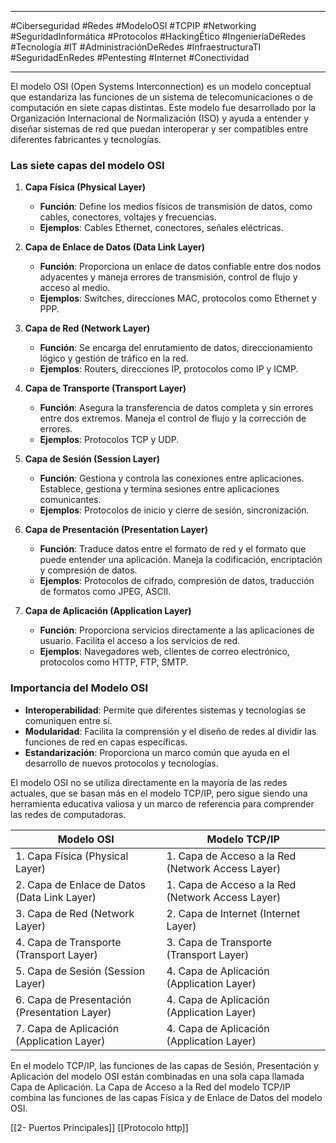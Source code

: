 
---

#Ciberseguridad #Redes #ModeloOSI #TCPIP #Networking #SeguridadInformática #Protocolos #HackingÉtico #IngenieríaDeRedes #Tecnología #IT #AdministraciónDeRedes #InfraestructuraTI #SeguridadEnRedes #Pentesting #Internet #Conectividad

---
El modelo OSI (Open Systems Interconnection) es un modelo conceptual que estandariza las funciones de un sistema de telecomunicaciones o de computación en siete capas distintas. Este modelo fue desarrollado por la Organización Internacional de Normalización (ISO) y ayuda a entender y diseñar sistemas de red que puedan interoperar y ser compatibles entre diferentes fabricantes y tecnologías.

### Las siete capas del modelo OSI

1. **Capa Física (Physical Layer)**
   - **Función**: Define los medios físicos de transmisión de datos, como cables, conectores, voltajes y frecuencias. 
   - **Ejemplos**: Cables Ethernet, conectores, señales eléctricas.

2. **Capa de Enlace de Datos (Data Link Layer)**
   - **Función**: Proporciona un enlace de datos confiable entre dos nodos adyacentes y maneja errores de transmisión, control de flujo y acceso al medio.
   - **Ejemplos**: Switches, direcciones MAC, protocolos como Ethernet y PPP.

3. **Capa de Red (Network Layer)**
   - **Función**: Se encarga del enrutamiento de datos, direccionamiento lógico y gestión de tráfico en la red.
   - **Ejemplos**: Routers, direcciones IP, protocolos como IP y ICMP.

4. **Capa de Transporte (Transport Layer)**
   - **Función**: Asegura la transferencia de datos completa y sin errores entre dos extremos. Maneja el control de flujo y la corrección de errores.
   - **Ejemplos**: Protocolos TCP y UDP.

5. **Capa de Sesión (Session Layer)**
   - **Función**: Gestiona y controla las conexiones entre aplicaciones. Establece, gestiona y termina sesiones entre aplicaciones comunicantes.
   - **Ejemplos**: Protocolos de inicio y cierre de sesión, sincronización.

6. **Capa de Presentación (Presentation Layer)**
   - **Función**: Traduce datos entre el formato de red y el formato que puede entender una aplicación. Maneja la codificación, encriptación y compresión de datos.
   - **Ejemplos**: Protocolos de cifrado, compresión de datos, traducción de formatos como JPEG, ASCII.

7. **Capa de Aplicación (Application Layer)**
   - **Función**: Proporciona servicios directamente a las aplicaciones de usuario. Facilita el acceso a los servicios de red.
   - **Ejemplos**: Navegadores web, clientes de correo electrónico, protocolos como HTTP, FTP, SMTP.

### Importancia del Modelo OSI

- **Interoperabilidad**: Permite que diferentes sistemas y tecnologías se comuniquen entre sí.
- **Modularidad**: Facilita la comprensión y el diseño de redes al dividir las funciones de red en capas específicas.
- **Estandarización**: Proporciona un marco común que ayuda en el desarrollo de nuevos protocolos y tecnologías.

El modelo OSI no se utiliza directamente en la mayoría de las redes actuales, que se basan más en el modelo TCP/IP, pero sigue siendo una herramienta educativa valiosa y un marco de referencia para comprender las redes de computadoras.

| **Modelo OSI**                       | **Modelo TCP/IP**             |
|--------------------------------------|-------------------------------|
| 1. Capa Física (Physical Layer)      | 1. Capa de Acceso a la Red (Network Access Layer) |
| 2. Capa de Enlace de Datos (Data Link Layer) | 1. Capa de Acceso a la Red (Network Access Layer) |
| 3. Capa de Red (Network Layer)       | 2. Capa de Internet (Internet Layer) |
| 4. Capa de Transporte (Transport Layer) | 3. Capa de Transporte (Transport Layer) |
| 5. Capa de Sesión (Session Layer)    | 4. Capa de Aplicación (Application Layer) |
| 6. Capa de Presentación (Presentation Layer) | 4. Capa de Aplicación (Application Layer) |
| 7. Capa de Aplicación (Application Layer) | 4. Capa de Aplicación (Application Layer) |

En el modelo TCP/IP, las funciones de las capas de Sesión, Presentación y Aplicación del modelo OSI están combinadas en una sola capa llamada Capa de Aplicación. La Capa de Acceso a la Red del modelo TCP/IP combina las funciones de las capas Física y de Enlace de Datos del modelo OSI.




[[2- Puertos Principales]]
[[Protocolo http]]